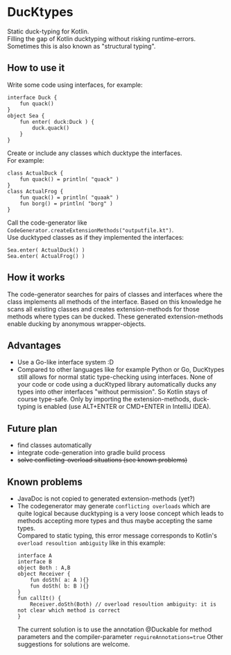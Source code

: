 DucKtypes
===

Static duck-typing for Kotlin.<br />
Filling the gap of Kotlin ducktyping without risking runtime-errors.<br />
Sometimes this is also known as "structural typing".

How to use it
---

Write some code using interfaces, for example:
```
interface Duck {
    fun quack()
}
object Sea {
    fun enter( duck:Duck ) {
    	duck.quack()
    }
}
```
Create or include any classes which ducktype the interfaces.<br />
For example:
```
class ActualDuck {
    fun quack() = println( "quack" )
}
class ActualFrog {
    fun quack() = println( "quaak" )
    fun borg() = println( "borg" )
}
```
Call the code-generator like
```CodeGenerator.createExtensionMethods("outputfile.kt")```.<br />
Use ducktyped classes as if they implemented the interfaces:
```
Sea.enter( ActualDuck() )
Sea.enter( ActualFrog() )
```


How it works
---

The code-generator searches for pairs of classes and interfaces where the class implements all methods of the interface. Based on this knowledge he scans all existing classes and creates extension-methods for those methods where types can be ducked. These generated extension-methods enable ducking by anonymous wrapper-objects.

Advantages
---
* Use a Go-like interface system :D
* Compared to other languages like for example Python or Go, DucKtypes still allows for normal static type-checking using interfaces. None of your code or code using a ducKtyped library automatically ducks any types into other interfaces "without permission". So Kotlin stays of course type-safe. Only by importing the extension-methods, duck-typing is enabled (use ALT+ENTER or CMD+ENTER in IntelliJ IDEA).


Future plan
---

 * find classes automatically
 * integrate code-generation into gradle build process
 * ~~solve conflicting-overload situations (see known problems)~~

Known problems
---

* JavaDoc is not copied to generated extension-methods (yet?)
* The codegenerator may generate `conflicting overloads` which are quite logical because ducktyping is a very loose concept which leads to methods accepting more types and thus maybe accepting the same types.<br />
  Compared to static typing, this error message corresponds to Kotlin's `overload resoultion ambiguity` like in this example:
	```
    interface A
	interface B
	object Both : A,B
	object Receiver {
	    fun doSth( a: A ){}
	    fun doSth( b: B ){}
	}
	fun callIt() {
	    Receiver.doSth(Both) // overload resoultion ambiguity: it is not clear which method is correct
	}
	```
    The current solution is to use the annotation @Duckable for method parameters and the compiler-parameter `reguireAnnotations=true`
    Other suggestions for solutions are welcome.
